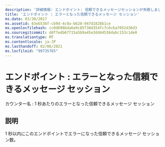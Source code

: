 ```yaml
---
description: '詳細情報: エンドポイント: 信頼できるメッセージセッションが失敗しました'
title: 'エンドポイント : エラーとなった信頼できるメッセージ セッション'
ms.date: 03/30/2017
ms.assetid: 63eb536f-cb9d-4c9a-b620-947d1828b1ce
ms.openlocfilehash: cc0d698bda6e9c85f38d354fc7c6c6a7052d36d3
ms.sourcegitcommit: ddf7edb67715a5b9a45e3dd44536dabc153c1de0
ms.translationtype: MT
ms.contentlocale: ja-JP
ms.lasthandoff: 02/06/2021
ms.locfileid: "99735765"
---
```

# <a name="endpoint-reliable-messaging-sessions-faulted"></a>エンドポイント : エラーとなった信頼できるメッセージ セッション

カウンター名 : 1 秒あたりのエラーとなった信頼できるメッセージ セッション  
  
## <a name="description"></a>説明  

 1 秒以内にこのエンドポイントでエラーになった信頼できるメッセージ セッション数。
